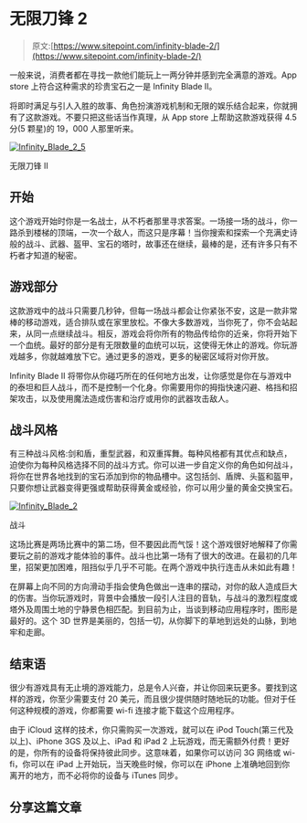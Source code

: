 # 无限刀锋 2

> 原文:[https://www.sitepoint.com/infinity-blade-2/](https://www.sitepoint.com/infinity-blade-2/)

一般来说，消费者都在寻找一款他们能玩上一两分钟并感到完全满意的游戏。App store 上符合这种需求的珍贵宝石之一是 Infinity Blade II。

将即时满足与引人入胜的故事、角色扮演游戏机制和无限的娱乐结合起来，你就拥有了这款游戏。不要只把这些话当作真理，从 App store 上帮助这款游戏获得 4.5 分(5 颗星)的 19，000 人那里听来。

[![](../Images/490baad3195dd4b58abb9350ffb1bced.png "Infinity_Blade_2_5")](https://www.sitepoint.com/wp-content/uploads/2012/01/Infinity_Blade_2_5.png)

无限刀锋 II

## 开始

这个游戏开始时你是一名战士，从不朽者那里寻求答案。一场接一场的战斗，你一路杀到楼梯的顶端，一次一个敌人，而这只是序幕！当你搜索和探索一个充满史诗般的战斗、武器、盔甲、宝石的塔时，故事还在继续，最棒的是，还有许多只有不朽者才知道的秘密。

## 游戏部分

这款游戏中的战斗只需要几秒钟，但每一场战斗都会让你紧张不安，这是一款非常棒的移动游戏，适合排队或在家里放松。不像大多数游戏，当你死了，你不会站起来，从同一点继续战斗。相反，游戏会将你所有的物品传给你的近亲，你将开始下一个血统。最好的部分是有无限数量的血统可以玩，这使得无休止的游戏。你玩游戏越多，你就越难放下它。通过更多的游戏，更多的秘密区域将对你开放。

Infinity Blade II 将带你从你碰巧所在的任何地方出发，让你感觉是你在与游戏中的泰坦和巨人战斗，而不是控制一个化身。你需要用你的拇指快速闪避、格挡和招架攻击，以及使用魔法造成伤害和治疗或用你的武器攻击敌人。

## 战斗风格

有三种战斗风格:剑和盾，重型武器，和双重挥舞。每种风格都有其优点和缺点，迫使你为每种风格选择不同的战斗方式。你可以进一步自定义你的角色如何战斗，将你在世界各地找到的宝石添加到你的物品槽中。这包括剑、盾牌、头盔和盔甲，只要你想让武器变得更强或帮助获得黄金或经验，你可以用少量的黄金交换宝石。

[![](../Images/4e50be24a43d0032cac4b5f5f3c9aeef.png "Infinity_Blade_2")](https://www.sitepoint.com/wp-content/uploads/2012/01/Infinity_Blade_2.jpg)

战斗

这场比赛是两场比赛中的第二场，但不要因此而气馁！这个游戏很好地解释了你需要玩之前的游戏才能体验的事件。战斗也比第一场有了很大的改进。在最初的几年里，招架更加困难，阻挡似乎几乎不可能。在两个游戏中执行连击从未如此有趣！

在屏幕上向不同的方向滑动手指会使角色做出一连串的摆动，对你的敌人造成巨大的伤害。当你玩游戏时，背景中会播放一段引人注目的音轨，与战斗的激烈程度或塔外及周围土地的宁静景色相匹配。到目前为止，当谈到移动应用程序时，图形是最好的。这个 3D 世界是美丽的，包括一切，从你脚下的草地到远处的山脉，到地牢和走廊。

## 结束语

很少有游戏具有无止境的游戏能力，总是令人兴奋，并让你回来玩更多。要找到这样的游戏，你至少需要支付 20 美元，而且很少提供随时随地玩的功能。但对于任何这种规模的游戏，你都需要 wi-fi 连接才能下载这个应用程序。

由于 iCloud 这样的技术，你只需购买一次游戏，就可以在 iPod Touch(第三代及以上)、iPhone 3GS 及以上、iPad 和 iPad 2 上玩游戏，而无需额外付费！更好的是，你所有的设备将保持彼此同步。这意味着，如果你可以访问 3G 网络或 wi-fi，你可以在 iPad 上开始玩，当天晚些时候，你可以在 iPhone 上准确地回到你离开的地方，而不必将你的设备与 iTunes 同步。

## 分享这篇文章